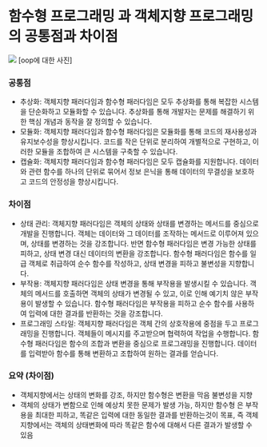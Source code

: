 # 함수형 프로그래밍 과 객체지향 프로그래밍의 공통점과 차이점

![](https://velog.velcdn.com/images/adultlee/post/544fd567-340f-4eef-84a6-f086945545a5/image.png)
[oop에 대한 사진]

### 공통점

- 추상화: 객체지향 패러다임과 함수형 패러다임은 모두 추상화를 통해 복잡한 시스템을 단순화하고 모듈화할 수 있습니다. 추상화를 통해 개발자는 문제를 해결하기 위한 핵심 개념과 동작을 잘 정의할 수 있습니다.
- 모듈화: 객체지향 패러다임과 함수형 패러다임은 모듈화를 통해 코드의 재사용성과 유지보수성을 향상시킵니다. 코드를 작은 단위로 분리하여 개별적으로 구현하고, 이러한 모듈을 조합하여 큰 시스템을 구축할 수 있습니다.
- 캡슐화: 객체지향 패러다임과 함수형 패러다임은 모두 캡슐화를 지원합니다. 데이터와 관련 함수를 하나의 단위로 묶어서 정보 은닉을 통해 데이터의 무결성을 보호하고 코드의 안정성을 향상시킵니다.

### 차이점

- 상태 관리: 객체지향 패러다임은 객체의 상태와 상태를 변경하는 메서드를 중심으로 개발을 진행합니다. 객체는 데이터와 그 데이터를 조작하는 메서드로 이루어져 있으며, 상태를 변경하는 것을 강조합니다. 반면 함수형 패러다임은 변경 가능한 상태를 피하고, 상태 변경 대신 데이터의 변환을 강조합니다. 함수형 패러다임은 함수를 일급 객체로 취급하여 순수 함수를 작성하고, 상태 변경을 피하고 불변성을 지향합니다.
- 부작용: 객체지향 패러다임은 상태 변경을 통해 부작용을 발생시킬 수 있습니다. 객체의 메서드를 호출하면 객체의 상태가 변경될 수 있고, 이로 인해 예기치 않은 부작용이 발생할 수 있습니다. 함수형 패러다임은 부작용을 피하고 순수 함수를 사용하여 입력에 대한 결과를 반환하는 것을 강조합니다.
- 프로그래밍 스타일: 객체지향 패러다임은 객체 간의 상호작용에 중점을 두고 프로그래밍을 진행합니다. 객체들이 메시지를 주고받으며 협력하여 작업을 수행합니다. 함수형 패러다임은 함수의 조합과 변환을 중심으로 프로그래밍을 진행합니다. 데이터를 입력받아 함수를 통해 변환하고 조합하여 원하는 결과를 얻습니다.

### 요약 (차이점)

- 객체지향에서는 상태의 변화를 강조, 하지만 함수형은 변환을 막음 불변성을 지향
- 객체의 상태가 변함으로 인해 예상치 못한 문제가 발생 가능, 하지만 함수형 은 부작용을 최대한 피하고, 똑같은 입력에 대한 동일한 결과를 반환하는것이 목표, 즉 객체지향에서는 객체의 상태변화에 따라 똑같은 함수에 대해서 다른 결과가 발생할 수 있음
